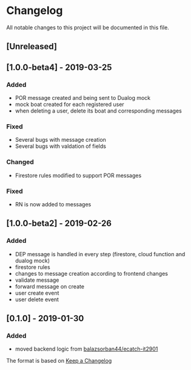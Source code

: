 # Changelog
All notable changes to this project will be documented in this file.

## [Unreleased]

## [1.0.0-beta4] - 2019-03-25
### Added
- POR message created and being sent to Dualog mock
- mock boat created for each registered user
- when deleting a user, delete its boat and corresponding messages

### Fixed
- Several bugs with message creation
- Several bugs with valdation of fields

### Changed
- Firestore rules modified to support POR messages

### Fixed
- RN is now added to messages

## [1.0.0-beta2] - 2019-02-26
### Added
- DEP message is handled in every step (firestore, cloud function and dualog mock)
- firestore rules
- changes to message creation according to frontend changes
- validate message
- forward message on create
- user create event
- user delete event


## [0.1.0] - 2019-01-30
### Added
- moved backend logic from [balazsorban44/ecatch-it2901](https://github.com/balazsorban44/ecatch-it2901)


The format is based on [Keep a Changelog](https://keepachangelog.com/en/1.0.0/)
